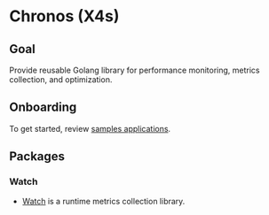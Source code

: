 # Chronos (X4s)

## Goal
Provide reusable Golang library for performance monitoring, metrics collection, and optimization.

## Onboarding
To get started, review [samples applications](https://github.com/alexstov/chronos/examples).

## Packages


### Watch
- [Watch](watch/README.md) is a runtime metrics collection library.
